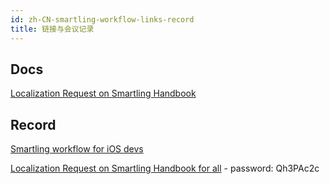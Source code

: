 ```yaml
---
id: zh-CN-smartling-workflow-links-record
title: 链接与会议记录
---
```


## Docs

[Localization Request on Smartling Handbook](https://docs.google.com/document/d/1RfyF4WPIkJg_BIg27eZOKmq_qroOW-m3CiAX4WH2Q7A/edit)

## Record

[Smartling workflow for iOS devs](https://drive.google.com/file/d/1ufvFXmFU6Ax7eG4Zdns3hWN5E-yn1NOZ/view?usp=sharing)

[Localization Request on Smartling Handbook for all](https://binance.webex.com/binance/lsr.php?RCID=b9118d9333b34acc89e2dac7d5c1f471) - password: Qh3PAc2c